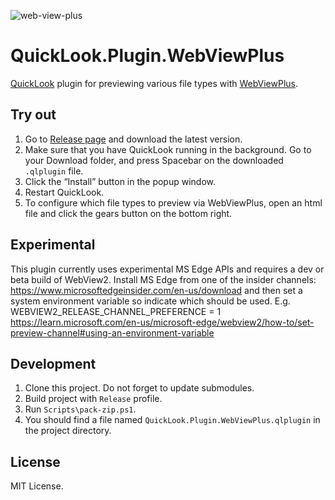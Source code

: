 ![web-view-plus](https://user-images.githubusercontent.com/693717/210183065-5746cbb1-1541-40ff-8a64-66b2ebe1858c.svg)

# QuickLook.Plugin.WebViewPlus

[QuickLook](https://github.com/QL-Win/QuickLook) plugin for previewing various file types with [WebViewPlus](https://github.com/mooflu/WebViewPlus).

## Try out

1. Go to [Release page](https://github.com/mooflu/QuickLook.Plugin.WebViewPlus/releases) and download the latest version.
2. Make sure that you have QuickLook running in the background. Go to your Download folder, and press <key>Spacebar</key> on the downloaded `.qlplugin` file.
3. Click the “Install” button in the popup window.
4. Restart QuickLook.
5. To configure which file types to preview via WebViewPlus, open an html file and click the gears button on the bottom right.

## Experimental
This plugin currently uses experimental MS Edge APIs and requires a dev or beta build of WebView2.
Install MS Edge from one of the insider channels: https://www.microsoftedgeinsider.com/en-us/download
and then set a system environment variable so indicate which should be used.
E.g. WEBVIEW2_RELEASE_CHANNEL_PREFERENCE = 1
https://learn.microsoft.com/en-us/microsoft-edge/webview2/how-to/set-preview-channel#using-an-environment-variable


## Development

 1. Clone this project. Do not forget to update submodules.
 2. Build project with `Release` profile.
 3. Run `Scripts\pack-zip.ps1`.
 4. You should find a file named `QuickLook.Plugin.WebViewPlus.qlplugin` in the project directory.

## License

MIT License.
